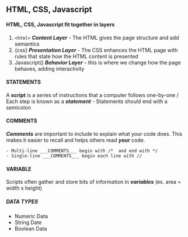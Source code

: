 ## HTML, CSS, Javascript

####	HTML, CSS, Javascript fit together in layers 

1. 	`<html>` ***Content Layer*** - The HTML gives the page structure and add semantics
2.	{css} 	***Presentation Layer*** - The CSS enhances the HTML page with rules that state how the HTML content is presented
3.	Javascript() ***Behavior Layer*** – this is where we change how the page behaves, adding interactivity
 
 #### STATEMENTS
 A __script__ is a series of instructions that a computer follows one-by-one / Each step is known as a ***statement***
    -   Statements should end with a semicolon

#### COMMENTS
___Comments___ are important to include to explain what your code does.  This makes it easier to recall and helps others read ___your___ code.

    - Multi-line ___COMMENTS___ begin with /*  and end with */
    - Single-line ___COMMENTS___ begin each line with //

#### VARIABLE
Scripts often gather and store bits of information in ___variables___
(ex. area = width x height)

##### DATA TYPES
- Numeric Data
- String Date
- Boolean Data